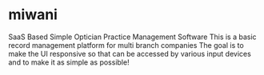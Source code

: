 # miwani
SaaS Based Simple Optician Practice Management Software
This is a basic record management platform for multi branch companies
The goal is to make the UI responsive so that can be accessed by various input devices and to make it as  simple as possible!
